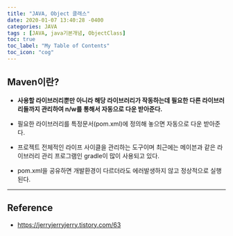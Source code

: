 ```yaml
---
title: "JAVA, Object 클래스"
date: 2020-01-07 13:40:28 -0400
categories: JAVA
tags : [JAVA, java기본개념, ObjectClass]
toc: true
toc_label: "My Table of Contents"
toc_icon: "cog"
---
```

## Maven이란?
- <b>사용할 라이브러리뿐만 아니라 해당 라이브러리가 작동하는데 필요한 다른 라이브러리들까지 관리하여 n/w를 통해서 자동으로 다운 받아준다.</b>
- 필요한 라이브러리를 특정문서(pom.xml)에 정의해 놓으면 자동으로 다운 받아준다.
- 프로젝트 전체적인 라이프 사이클을 관리하는 도구이며 최근에는 메이븐과 같은 라이브러리 관리 프로그램인 gradle이 많이 사용되고 있다.

- pom.xml을 공유하면 개발환경이 다르더라도 에러발생하지 않고 정상적으로 실행된다.
---
## Reference
- <https://jerryjerryjerry.tistory.com/63>
